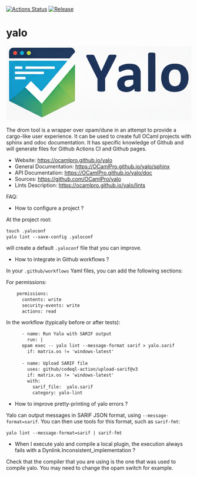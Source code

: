 
[![Actions Status](https://github.com/OCamlPro/yalo/workflows/Main%20Workflow/badge.svg)](https://github.com/OCamlPro/yalo/actions)
[![Release](https://img.shields.io/github/release/OCamlPro/yalo.svg)](https://github.com/OCamlPro/yalo/releases)

# yalo

![Logo](./docs/logo.png)

The drom tool is a wrapper over opam/dune in an attempt to provide a
cargo-like user experience. It can be used to create full OCaml
projects with sphinx and odoc documentation. It has specific knowledge
of Github and will generate files for Github Actions CI and Github
pages.

* Website: https://ocamlpro.github.io/yalo
* General Documentation: https://OCamlPro.github.io/yalo/sphinx
* API Documentation: https://OCamlPro.github.io/yalo/doc
* Sources: https://github.com/OCamlPro/yalo
* Lints Description: https://ocamlpro.github.io/yalo/lints

FAQ:

* How to configure a project ?

At the project root:

```
touch .yaloconf
yalo lint --save-config .yaloconf
```
will create a default `.yaloconf` file that you can improve.

* How to integrate in Github workflows ?

In your `.github/workflows` Yaml files, you can add the following
sections:

For permissions:
```
    permissions:
      contents: write
      security-events: write
      actions: read
```

In the workflow (typically before or after tests):
```
      - name: Run Yalo with SARIF output
        run: |
	  opam exec -- yalo lint --message-format sarif > yalo.sarif
        if: matrix.os != 'windows-latest'

      - name: Upload SARIF file
        uses: github/codeql-action/upload-sarif@v3
        if: matrix.os != 'windows-latest'
        with:
          sarif_file:  yalo.sarif
          category: yalo-lint
```

* How to improve pretty-printing of yalo errors ?

Yalo can output messages in SARIF JSON format, using
`--message-format=sarif`. You can then use tools for this format, such
as `sarif-fmt`:

```
yalo lint --message-format=sarif | sarif-fmt
```

* When I execute yalo and compile a local plugin, the execution always
fails with a Dynlink.Inconsistent_implementation ?

Check that the compiler that you are using is the one that was used to compile yalo. You may need to change the opam switch for example.
